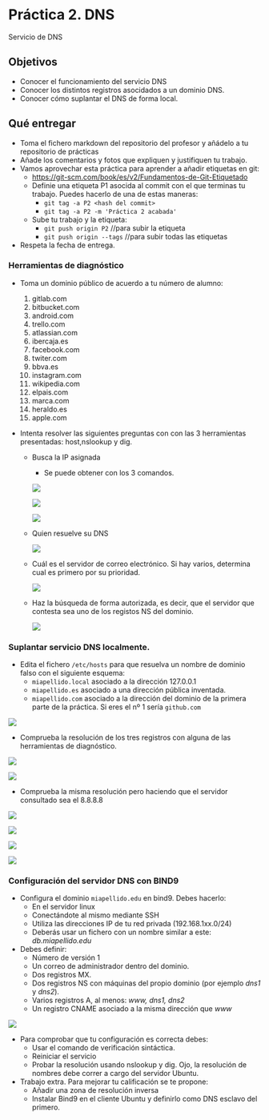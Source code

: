 # Práctica 2. DNS

Servicio de DNS

## Objetivos

- Conocer el funcionamiento del servicio DNS
- Conocer los distintos registros asocidados a un dominio DNS.
- Conocer cómo suplantar el DNS de forma local.

## Qué entregar

- Toma el fichero markdown del repositorio del profesor y añádelo a tu repositorio de prácticas
- Añade los comentarios y fotos que expliquen y justifiquen tu trabajo.
- Vamos aprovechar esta práctica para aprender a añadir etiquetas en git:
  - https://git-scm.com/book/es/v2/Fundamentos-de-Git-Etiquetado
  - Definie una etiqueta P1 asocida al commit con el que terminas tu trabajo. Puedes hacerlo de una de estas maneras:
    - `git tag -a P2 <hash del commit>`
    - `git tag -a P2 -m 'Práctica 2 acabada'`
  - Sube tu trabajo y la etiqueta:
    - `git push origin P2`  //para subir la etiqueta
    - `git push origin --tags` //para subir todas las etiquetas
- Respeta la fecha de entrega.

### Herramientas de diagnóstico

- Toma un dominio público de acuerdo a tu número de alumno:
  1. gitlab.com
  2. bitbucket.com
  3. android.com
  4. trello.com
  5. atlassian.com
  6. ibercaja.es
  7. facebook.com
  8. twiter.com
  9. bbva.es
  10. instagram.com
  11. wikipedia.com
  12. elpais.com
  13. marca.com
  14. heraldo.es
  15. apple.com

- Intenta resolver las siguientes preguntas con con las 3 herramientas presentadas: host,nslookup y dig.
  - Busca la IP asignada

    - Se puede obtener con los 3 comandos.

     ![](./imagenes/Captura2-0.PNG)

     ![](./imagenes/Captura2-1.PNG)

     ![](./imagenes/Captura2-2.PNG)

  - Quien resuelve su DNS

    ![](./imagenes/Captura2-3.PNG)

  - Cuál es el servidor de correo electrónico. Si hay varios, determina cual es primero por su prioridad.

    ![](./imagenes/Captura2-4.PNG)

  - Haz la búsqueda de forma autorizada, es decir, que el servidor que contesta sea uno de los registos NS del dominio.

      ![](./imagenes/Captura2-5.PNG)

### Suplantar servicio DNS localmente.

- Edita el fichero `/etc/hosts` para que resuelva un nombre de dominio falso con el siguiente esquema: 
  - `miapellido.local` asociado a la dirección 127.0.0.1
  - `miapellido.es` asociado a una dirección pública inventada.
  - `miapellido.com` asociado a la dirección del dominio de la primera parte de la práctica. Si eres el nº 1 sería `github.com`

![](./imagenes/Captura.PNG)

- Comprueba la resolución de los tres registros con alguna de las herramientas de diagnóstico.

![](./imagenes/Captura2.PNG)

![](./imagenes/Captura3.PNG)


- Comprueba la misma resolución pero haciendo que el servidor consultado sea el 8.8.8.8

![](./imagenes/Captura4.PNG)

![](./imagenes/Captura5.PNG)

![](./imagenes/Captura6.PNG)

![](./imagenes/Captura7.PNG)



### Configuración del servidor  DNS con BIND9

- Configura el dominio `miapellido.edu` en bind9. Debes hacerlo:
  - En el servidor linux
  - Conectándote al mismo mediante SSH
  - Utiliza las direcciones IP de tu red privada (192.168.1xx.0/24)
  - Deberás usar un fichero con un nombre similar a este: *db.miapellido.edu*
- Debes definir:
  - Número de versión 1
  - Un correo de administrador dentro del dominio.
  - Dos registros MX.
  - Dos registros NS con máquinas del propio dominio (por ejemplo *dns1* y *dns2*).
  - Varios registros A, al menos: *www, dns1, dns2*
  - Un registro CNAME asociado a la misma dirección que *www*

![](./imagenes/Captura8.PNG)

- Para comprobar que tu configuración es correcta debes:
  - Usar el comando de verificación sintáctica.
  - Reiniciar el servicio
  - Probar la resolución usando nslookup y dig. Ojo, la resolución de nombres debe correr a cargo del servidor Ubuntu.
- Trabajo extra. Para mejorar tu calificación se te propone:
  - Añadir una zona de resolución inversa
  - Instalar Bind9 en el cliente Ubuntu y definirlo como DNS esclavo del primero.
